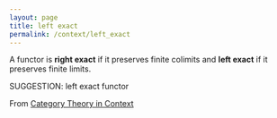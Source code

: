 ```yaml
---
layout: page
title: left exact
permalink: /context/left_exact
---
```


A functor is **right exact** if it preserves finite colimits and **left exact** if it preserves finite limits.


SUGGESTION: left exact functor

From [Category Theory in Context](https://mathgloss.github.io/MathGloss/context.html)